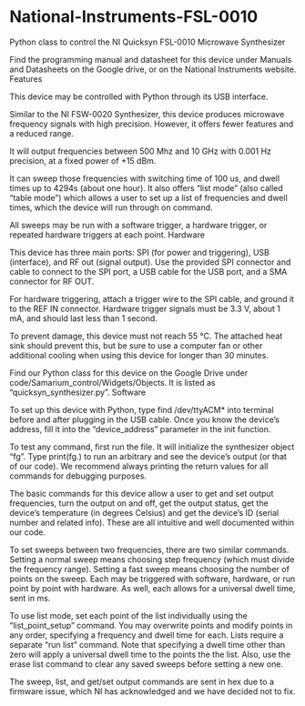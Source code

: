 # National-Instruments-FSL-0010
Python class to control the NI Quicksyn FSL-0010 Microwave Synthesizer

Find the programming manual and datasheet for this device under Manuals and Datasheets on the Google drive, or on the National Instruments website.
Features

This device may be controlled with Python through its USB interface.

Similar to the NI FSW-0020 Synthesizer, this device produces microwave frequency signals with high precision. However, it offers fewer features and a reduced range.

It will output frequencies between 500 Mhz and 10 GHz with 0.001 Hz precision, at a fixed power of +15 dBm.

It can sweep those frequencies with switching time of 100 us, and dwell times up to 4294s (about one hour). It also offers “list mode” (also called “table mode”) which allows a user to set up a list of frequencies and dwell times, which the device will run through on command.

All sweeps may be run with a software trigger, a hardware trigger, or repeated hardware triggers at each point.
Hardware

This device has three main ports: SPI (for power and triggering), USB (interface), and RF out (signal output). Use the provided SPI connector and cable to connect to the SPI port, a USB cable for the USB port, and a SMA connector for RF OUT.

For hardware triggering, attach a trigger wire to the SPI cable, and ground it to the REF IN connector. Hardware trigger signals must be 3.3 V, about 1 mA, and should last less than 1 second.

To prevent damage, this device must not reach 55 °C. The attached heat sink should prevent this, but be sure to use a computer fan or other additional cooling when using this device for longer than 30 minutes.

Find our Python class for this device on the Google Drive under code/Samarium_control/Widgets/Objects. It is listed as “quicksyn_synthesizer.py”.
Software

To set up this device with Python, type find /dev/ttyACM* into terminal before and after plugging in the USB cable. Once you know the device’s address, fill it into the “device_address” parameter in the init function.

To test any command, first run the file. It will initialize the synthesizer object “fg”. Type print(fg.<command>) to run an arbitrary <command> and see the device’s output (or that of our code). We recommend always printing the return values for all commands for debugging purposes.

The basic commands for this device allow a user to get and set output frequencies, turn the output on and off, get the output status, get the device’s temperature (in degrees Celsius) and get the device’s ID (serial number and related info). These are all intuitive and well documented within our code.

To set sweeps between two frequencies, there are two similar commands. Setting a normal sweep means choosing step frequency (which must divide the frequency range). Setting a fast sweep means choosing the number of points on the sweep. Each may be triggered with software, hardware, or run point by point with hardware. As well, each allows for a universal dwell time, sent in ms.

To use list mode, set each point of the list individually using the “list_point_setup” command. You may overwrite points and modify points in any order, specifying a frequency and dwell time for each. Lists require a separate “run list” command. Note that specifying a dwell time other than zero will apply a universal dwell time to the points the the list. Also, use the erase list command to clear any saved sweeps before setting a new one.

The sweep, list, and get/set output commands are sent in hex due to a firmware issue, which NI has acknowledged and we have decided not to fix.
